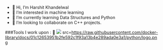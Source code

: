 - 👋 Hi, I’m Harshit Khandelwal
- 👀 I’m interested in machine learning
- 🌱 I’m currently learning Data Structures and Python
- 💞️ I’m looking to collaborate on C++ projects.

<!---
harshitk-060/harshitk-060 is a ✨ special ✨ repository because its `README.md` (this file) appears on your GitHub profile.
You can click the Preview link to take a look at your changes.
--->
###Tools I work upon : 🥇
<img src =https://upload.wikimedia.org/wikipedia/commons/thumb/1/18/ISO_C%2B%2B_Logo.svg/1200px-ISO_C%2B%2B_Logo.svg.png> src=<https://raw.githubusercontent.com/docker-library/docs/01c12653951b2fe592c1f93a13b4e289ada0e3a1/python/logo.png>
